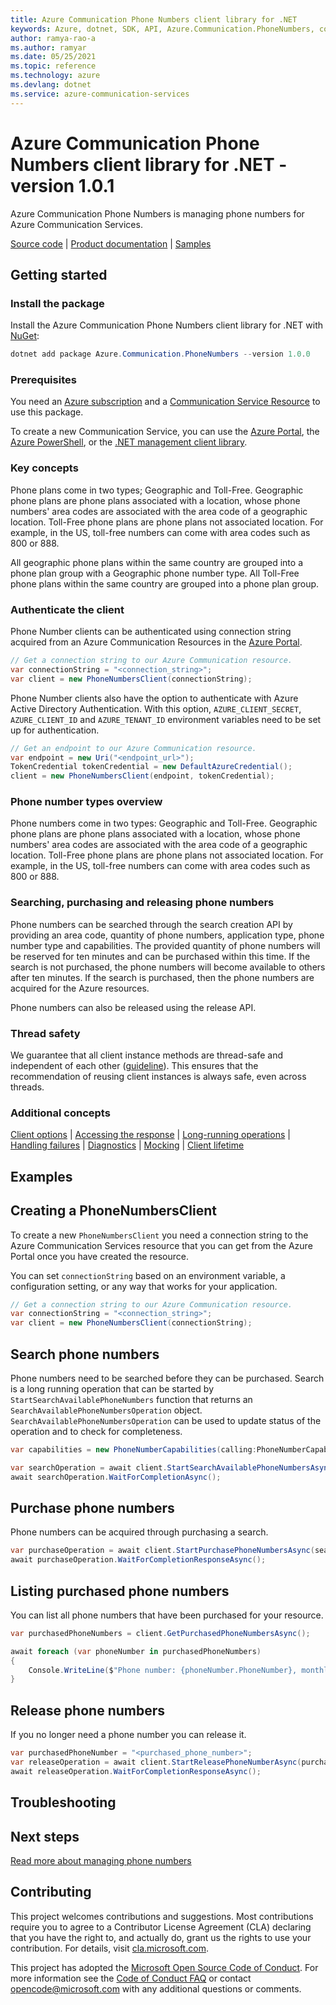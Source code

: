 ```yaml
---
title: Azure Communication Phone Numbers client library for .NET
keywords: Azure, dotnet, SDK, API, Azure.Communication.PhoneNumbers, communication
author: ramya-rao-a
ms.author: ramyar
ms.date: 05/25/2021
ms.topic: reference
ms.technology: azure
ms.devlang: dotnet
ms.service: azure-communication-services
---
```


# Azure Communication Phone Numbers client library for .NET - version 1.0.1 


Azure Communication Phone Numbers is managing phone numbers for Azure Communication Services.

[Source code][source] <!--| [Package (NuGet)][package]--> | [Product documentation][product_docs] | [Samples][source_samples]

## Getting started

### Install the package

Install the Azure Communication Phone Numbers client library for .NET with [NuGet][nuget]:

```Powershell
dotnet add package Azure.Communication.PhoneNumbers --version 1.0.0
```

### Prerequisites

You need an [Azure subscription][azure_sub] and a [Communication Service Resource][communication_resource_docs] to use this package.

To create a new Communication Service, you can use the [Azure Portal][communication_resource_create_portal], the [Azure PowerShell][communication_resource_create_power_shell], or the [.NET management client library][communication_resource_create_net].

<!--
Here's an example using the Azure CLI:

```Powershell
[To be ADDED]
```
-->

### Key concepts

Phone plans come in two types; Geographic and Toll-Free. Geographic phone plans are phone plans associated with a location, whose phone numbers' area codes are associated with the area code of a geographic location. Toll-Free phone plans are phone plans not associated location. For example, in the US, toll-free numbers can come with area codes such as 800 or 888.

All geographic phone plans within the same country are grouped into a phone plan group with a Geographic phone number type. All Toll-Free phone plans within the same country are grouped into a phone plan group.

### Authenticate the client

Phone Number clients can be authenticated using connection string acquired from an Azure Communication Resources in the [Azure Portal][azure_portal].

```C# Snippet:CreatePhoneNumbersClient
// Get a connection string to our Azure Communication resource.
var connectionString = "<connection_string>";
var client = new PhoneNumbersClient(connectionString);
```

Phone Number clients also have the option to authenticate with Azure Active Directory Authentication. With this option,
`AZURE_CLIENT_SECRET`, `AZURE_CLIENT_ID` and `AZURE_TENANT_ID` environment variables need to be set up for authentication.

```C# Snippet:CreatePhoneNumbersClientWithTokenCredential
// Get an endpoint to our Azure Communication resource.
var endpoint = new Uri("<endpoint_url>");
TokenCredential tokenCredential = new DefaultAzureCredential();
client = new PhoneNumbersClient(endpoint, tokenCredential);
```

### Phone number types overview
Phone numbers come in two types: Geographic and Toll-Free. Geographic phone plans are phone plans associated with a location, whose phone numbers' area codes are associated with the area code of a geographic location. Toll-Free phone plans are phone plans not associated location. For example, in the US, toll-free numbers can come with area codes such as 800 or 888.

### Searching, purchasing and releasing phone numbers

Phone numbers can be searched through the search creation API by providing an area code, quantity of phone numbers, application type, phone number type and capabilities. The provided quantity of phone numbers will be reserved for ten minutes and can be purchased within this time. If the search is not purchased, the phone numbers will become available to others after ten minutes. If the search is purchased, then the phone numbers are acquired for the Azure resources.

Phone numbers can also be released using the release API.

### Thread safety
We guarantee that all client instance methods are thread-safe and independent of each other ([guideline](https://azure.github.io/azure-sdk/dotnet_introduction.html#dotnet-service-methods-thread-safety)). This ensures that the recommendation of reusing client instances is always safe, even across threads.

### Additional concepts
<!-- CLIENT COMMON BAR -->
[Client options](https://github.com/Azure/azure-sdk-for-net/blob/Azure.Communication.PhoneNumbers_1.0.1/sdk/core/Azure.Core/README.md#configuring-service-clients-using-clientoptions) |
[Accessing the response](https://github.com/Azure/azure-sdk-for-net/blob/Azure.Communication.PhoneNumbers_1.0.1/sdk/core/Azure.Core/README.md#accessing-http-response-details-using-responset) |
[Long-running operations](https://github.com/Azure/azure-sdk-for-net/blob/Azure.Communication.PhoneNumbers_1.0.1/sdk/core/Azure.Core/README.md#consuming-long-running-operations-using-operationt) |
[Handling failures](https://github.com/Azure/azure-sdk-for-net/blob/Azure.Communication.PhoneNumbers_1.0.1/sdk/core/Azure.Core/README.md#reporting-errors-requestfailedexception) |
[Diagnostics](https://github.com/Azure/azure-sdk-for-net/blob/Azure.Communication.PhoneNumbers_1.0.1/sdk/core/Azure.Core/samples/Diagnostics.md) |
[Mocking](https://github.com/Azure/azure-sdk-for-net/blob/Azure.Communication.PhoneNumbers_1.0.1/sdk/core/Azure.Core/README.md#mocking) |
[Client lifetime](https://devblogs.microsoft.com/azure-sdk/lifetime-management-and-thread-safety-guarantees-of-azure-sdk-net-clients/)
<!-- CLIENT COMMON BAR -->

## Examples


## Creating a PhoneNumbersClient

To create a new `PhoneNumbersClient` you need a connection string to the Azure Communication Services resource that you can get from the Azure Portal once you have created the resource.

You can set `connectionString` based on an environment variable, a configuration setting, or any way that works for your application.

```C# Snippet:CreatePhoneNumbersClient
// Get a connection string to our Azure Communication resource.
var connectionString = "<connection_string>";
var client = new PhoneNumbersClient(connectionString);
```

## Search phone numbers

Phone numbers need to be searched before they can be purchased. Search is a long running operation that can be started by `StartSearchAvailablePhoneNumbers` function that returns an `SearchAvailablePhoneNumbersOperation` object. `SearchAvailablePhoneNumbersOperation` can be used to update status of the operation and to check for completeness.

```C# Snippet:SearchPhoneNumbersAsync
var capabilities = new PhoneNumberCapabilities(calling:PhoneNumberCapabilityType.None, sms:PhoneNumberCapabilityType.Outbound);

var searchOperation = await client.StartSearchAvailablePhoneNumbersAsync(countryCode, PhoneNumberType.TollFree, PhoneNumberAssignmentType.Application, capabilities);
await searchOperation.WaitForCompletionAsync();
```

## Purchase phone numbers

Phone numbers can be acquired through purchasing a search.

```C# Snippet:StartPurchaseSearchAsync
var purchaseOperation = await client.StartPurchasePhoneNumbersAsync(searchOperation.Value.SearchId);
await purchaseOperation.WaitForCompletionResponseAsync();
```

## Listing purchased phone numbers

You can list all phone numbers that have been purchased for your resource.

```C# Snippet:GetPurchasedPhoneNumbersAsync
var purchasedPhoneNumbers = client.GetPurchasedPhoneNumbersAsync();

await foreach (var phoneNumber in purchasedPhoneNumbers)
{
    Console.WriteLine($"Phone number: {phoneNumber.PhoneNumber}, monthly cost: {phoneNumber.Cost}");
}
```

## Release phone numbers

If you no longer need a phone number you can release it.

```C# Snippet:ReleasePhoneNumbersAsync
var purchasedPhoneNumber = "<purchased_phone_number>";
var releaseOperation = await client.StartReleasePhoneNumberAsync(purchasedPhoneNumber);
await releaseOperation.WaitForCompletionResponseAsync();
```

## Troubleshooting

## Next steps

[Read more about managing phone numbers][phone_numbers]

## Contributing

This project welcomes contributions and suggestions. Most contributions require you to agree to a Contributor License Agreement (CLA) declaring that you have the right to, and actually do, grant us the rights to use your contribution. For details, visit [cla.microsoft.com][cla].

This project has adopted the [Microsoft Open Source Code of Conduct][coc]. For more information see the [Code of Conduct FAQ][coc_faq] or contact [opencode@microsoft.com][coc_contact] with any additional questions or comments.

<!-- LINKS -->

[azure_sub]: https://azure.microsoft.com/free/
[azure_portal]: https://portal.azure.com
[source]: https://github.com/Azure/azure-sdk-for-net/tree/Azure.Communication.PhoneNumbers_1.0.1/sdk/communication/Azure.Communication.PhoneNumbers/src
[source_samples]: https://github.com/Azure/azure-sdk-for-net/blob/Azure.Communication.PhoneNumbers_1.0.1/sdk/communication/Azure.Communication.PhoneNumbers/samples
[cla]: https://cla.microsoft.com
[coc]: https://opensource.microsoft.com/codeofconduct/
[coc_faq]: https://opensource.microsoft.com/codeofconduct/faq/
[coc_contact]: mailto:opencode@microsoft.com
<!--[package]: https://www.nuget.org/packages/Azure.Communication.PhoneNumbers-->
[phone_numbers]: https://docs.microsoft.com/azure/communication-services/quickstarts/telephony-sms/get-phone-number?pivots=programming-language-csharp
[product_docs]: https://docs.microsoft.com/azure/communication-services/overview
[nuget]: https://www.nuget.org/
[communication_resource_docs]: https://docs.microsoft.com/azure/communication-services/quickstarts/create-communication-resource?tabs=windows&pivots=platform-azp
[communication_resource_create_portal]: https://docs.microsoft.com/azure/communication-services/quickstarts/create-communication-resource?tabs=windows&pivots=platform-azp
[communication_resource_create_power_shell]: https://docs.microsoft.com/powershell/module/az.communication/new-azcommunicationservice
[communication_resource_create_net]: https://docs.microsoft.com/azure/communication-services/quickstarts/create-communication-resource?tabs=windows&pivots=platform-net

